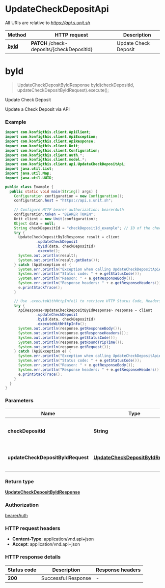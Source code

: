 # UpdateCheckDepositApi

All URIs are relative to *https://api.s.unit.sh*

| Method | HTTP request | Description |
|------------- | ------------- | -------------|
| [**byId**](UpdateCheckDepositApi.md#byId) | **PATCH** /check-deposits/{checkDepositId} | Update Check Deposit |


<a name="byId"></a>
# **byId**
> UpdateCheckDepositByIdResponse byId(checkDepositId, updateCheckDepositByIdRequest).execute();

Update Check Deposit

Update a Check Deposit via API 

### Example
```java
import com.konfigthis.client.ApiClient;
import com.konfigthis.client.ApiException;
import com.konfigthis.client.ApiResponse;
import com.konfigthis.client.Unit;
import com.konfigthis.client.Configuration;
import com.konfigthis.client.auth.*;
import com.konfigthis.client.model.*;
import com.konfigthis.client.api.UpdateCheckDepositApi;
import java.util.List;
import java.util.Map;
import java.util.UUID;

public class Example {
  public static void main(String[] args) {
    Configuration configuration = new Configuration();
    configuration.host = "https://api.s.unit.sh";
    
    // Configure HTTP bearer authorization: bearerAuth
    configuration.token = "BEARER TOKEN";
    Unit client = new Unit(configuration);
    Object data = null;
    String checkDepositId = "checkDepositId_example"; // ID of the check deposit to update
    try {
      UpdateCheckDepositByIdResponse result = client
              .updateCheckDeposit
              .byId(data, checkDepositId)
              .execute();
      System.out.println(result);
      System.out.println(result.getData());
    } catch (ApiException e) {
      System.err.println("Exception when calling UpdateCheckDepositApi#byId");
      System.err.println("Status code: " + e.getStatusCode());
      System.err.println("Reason: " + e.getResponseBody());
      System.err.println("Response headers: " + e.getResponseHeaders());
      e.printStackTrace();
    }

    // Use .executeWithHttpInfo() to retrieve HTTP Status Code, Headers and Request
    try {
      ApiResponse<UpdateCheckDepositByIdResponse> response = client
              .updateCheckDeposit
              .byId(data, checkDepositId)
              .executeWithHttpInfo();
      System.out.println(response.getResponseBody());
      System.out.println(response.getResponseHeaders());
      System.out.println(response.getStatusCode());
      System.out.println(response.getRoundTripTime());
      System.out.println(response.getRequest());
    } catch (ApiException e) {
      System.err.println("Exception when calling UpdateCheckDepositApi#byId");
      System.err.println("Status code: " + e.getStatusCode());
      System.err.println("Reason: " + e.getResponseBody());
      System.err.println("Response headers: " + e.getResponseHeaders());
      e.printStackTrace();
    }
  }
}

```

### Parameters

| Name | Type | Description  | Notes |
|------------- | ------------- | ------------- | -------------|
| **checkDepositId** | **String**| ID of the check deposit to update | |
| **updateCheckDepositByIdRequest** | [**UpdateCheckDepositByIdRequest**](UpdateCheckDepositByIdRequest.md)| Update Check Deposit Request | |

### Return type

[**UpdateCheckDepositByIdResponse**](UpdateCheckDepositByIdResponse.md)

### Authorization

[bearerAuth](../README.md#bearerAuth)

### HTTP request headers

 - **Content-Type**: application/vnd.api+json
 - **Accept**: application/vnd.api+json

### HTTP response details
| Status code | Description | Response headers |
|-------------|-------------|------------------|
| **200** | Successful Response |  -  |

